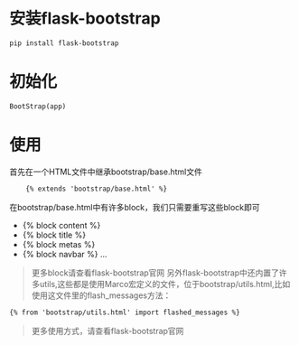 # 安装flask-bootstrap
`pip install flask-bootstrap`
# 初始化
`BootStrap(app)`
# 使用
首先在一个HTML文件中继承bootstrap/base.html文件
```html
    {% extends 'bootstrap/base.html' %}
```
在bootstrap/base.html中有许多block，我们只需要重写这些block即可  
- {% block content %}
- {% block title %}
- {% block metas %}
- {% block navbar %}
...
> 更多block请查看flask-bootstrap官网
> 另外flask-bootstrap中还内置了许多utils,这些都是使用Marco宏定义的文件，位于bootstrap/utils.html,比如使用这文件里的flash_messages方法：
```html
{% from 'bootstrap/utils.html' import flashed_messages %}
```
> 更多使用方式，请查看flask-bootstrap官网